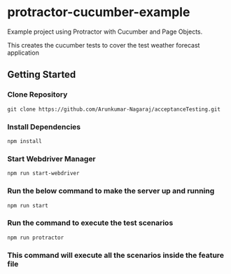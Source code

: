 # protractor-cucumber-example
Example project using Protractor with Cucumber and Page Objects. 

This creates the cucumber tests to cover the test weather forecast application

## Getting Started

### Clone Repository

```
git clone https://github.com/Arunkumar-Nagaraj/acceptanceTesting.git
```

### Install Dependencies

```
npm install
```

### Start Webdriver Manager 

```
npm run start-webdriver
```

### Run the below command to make the server up and running
```
npm run start
```

### Run the command to execute the test scenarios

```
npm run protractor
```
### This command will execute all the scenarios inside the feature file